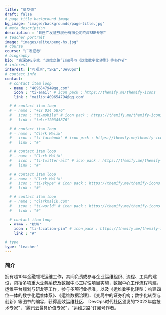```yaml
---
title: "彭华盛"
draft: false
# page title background image
bg_image: "images/backgrounds/page-title.jpg"
# meta description
description : "现任广发证券股份有限公司资深SRE专家"
# teacher portrait
image: "images/elite/peng-hs.jpg"
# course
course: "广发证券"
# biography
bio: "资深SRE专家，“运维之路”订阅号与《运维数字化转型》等书作者"
# interest
interest: ["可观测","SRE","DevOps"]
# contact info
contact:
  # contact item loop
  - name : "409654794@qq.com"
    icon : "ti-email" # icon pack : https://themify.me/themify-icons
    link : "mailto:409654794@qq.com"

  # # contact item loop
  # - name : "+12 034 5876"
  #   icon : "ti-mobile" # icon pack : https://themify.me/themify-icons
  #   link : "tel:+120345876"

  # # contact item loop
  # - name : "Clark Malik"
  #   icon : "ti-facebook" # icon pack : https://themify.me/themify-icons
  #   link : "#"

  # # contact item loop
  # - name : "Clark Malik"
  #   icon : "ti-twitter-alt" # icon pack : https://themify.me/themify-icons
  #   link : "#"

  # # contact item loop
  # - name : "Clark Malik"
  #   icon : "ti-skype" # icon pack : https://themify.me/themify-icons
  #   link : "#"

  # # contact item loop
  # - name : "clarkmalik.com"
  #   icon : "ti-world" # icon pack : https://themify.me/themify-icons
  #   link : "#"

  # contact item loop
  - name : "杭州"
    icon : "ti-location-pin" # icon pack : https://themify.me/themify-icons
    link : "#"

# type
type: "teacher"
---
```


### 简介

拥有超10年金融领域运维工作，其间负责或参与企业运维组织、流程、工具的建设，包括多项重大业务系统及数据中心工程性项目实施，数据中心工作流程构建，运维平台规划与研发等工作，参与多项行业标准，以及《运维数字化转型：构建四位一体的数字化运维体系》、《运维数据治理》、《变局中的证券机构；数字化转型与创新》等图书的编写，获得高效运维社区、 DevOps时代社区颁发的“2022年度技术专家”，“腾讯云最具价值专家”，“运维之路”订阅号作者。

